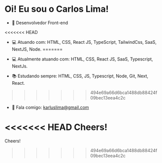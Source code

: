 # Oi! Eu sou o Carlos Lima!

- 🏢 Desenvolvedor Front-end

<<<<<<< HEAD
- 💻 Atuando com: HTML, CSS, React JS, TypeScript, TailwindCss, SaaS, NextJS, Node.
=======
- 💻 Atualmente atuando com: HTML, CSS, React JS, SaaS, Typescript, NextJs.

- 📚 Estudando sempre: HTML, CSS, JS, Typescript, Node, Git, Next, React.
>>>>>>> 494e69a66d6bca1488db88424f09bec13eea4c2c

- 📧 Fala comigo: karluslima@gmail.com


<<<<<<< HEAD
  Cheers!
=======
Cheers!
>>>>>>> 494e69a66d6bca1488db88424f09bec13eea4c2c
